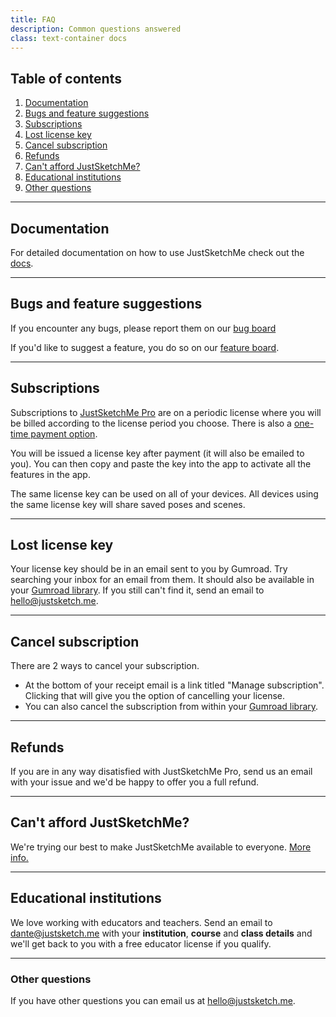 ```yaml
---
title: FAQ
description: Common questions answered
class: text-container docs
---
```


## Table of contents
1. [Documentation](/docs/)
2. [Bugs and feature suggestions](#bugs-and-feature-suggestions)
3. [Subscriptions](#subscriptions)
4. [Lost license key](#lost-license-key)
5. [Cancel subscription](#cancel-subscription)
6. [Refunds](#refunds)
7. [Can't afford JustSketchMe?](#cant-afford-justsketchme)
8. [Educational institutions](#educational-institutions)
9. [Other questions](#other-questions)

---

## Documentation

For detailed documentation on how to use JustSketchMe check out the [docs](/docs/).

---

## Bugs and feature suggestions

If you encounter any bugs, please report them on our [bug board](/bugs/)

If you'd like to suggest a feature, you do so on our [feature board](https://justsketchme.nolt.io).

---

## Subscriptions 

Subscriptions to [JustSketchMe Pro](https://gum.co/justsketchme) are on a periodic license where you will be billed according to the license period you choose. There is also a [one-time payment option](https://gum.co/justsketchme-lifetime/).

You will be issued a license key after payment (it will also be emailed to you).
You can then copy and paste the key into the app to activate all the features in the app.

The same license key can be used on all of your devices.
All devices using the same license key will share saved poses and scenes.

---

## Lost license key

Your license key should be in an email sent to you by Gumroad. Try searching your inbox for an email from them. It should also be available in your [Gumroad library](https://gumroad.com/library/). If you still can't find it, send an email to [hello@justsketch.me](mailto:hello@justsketch.me).

---

## Cancel subscription

There are 2 ways to cancel your subscription.
- At the bottom of your receipt email is a link titled "Manage subscription". Clicking that will give you the option of cancelling your license.
- You can also cancel the subscription from within your [Gumroad library](https://gumroad.com/library/).

---

## Refunds

If you are in any way disatisfied with JustSketchMe Pro, send us an email with your issue and we'd be happy to offer you a full refund. 

---

## Can't afford JustSketchMe?

We're trying our best to make JustSketchMe available to everyone.
<a href="/cant-afford/">More info.</a>

---

## Educational institutions

We love working with educators and teachers. Send an email to <a href="mailto:dante@justsketch.me">dante@justsketch.me</a> with your **institution**, **course** and **class details** and we'll get back to you with a free educator license if you qualify. 

---

### Other questions

If you have other questions you can email us at <a href="mailto:hello@justsketch.me">hello@justsketch.me</a>.
